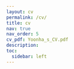 ```yaml
---
layout: cv
permalink: /cv/
title: cv
nav: true
nav_order: 5
cv_pdf: Yoonha_s_CV.pdf
description: 
toc:
  sidebar: left
---
```

